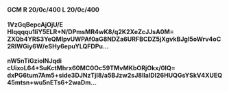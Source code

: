 #### GCM R 20/0c/400 L 20/0c/400
**1VzGqBepcAjOjU/E**<br/>**Hlqqqqu1liY5ELR+N/DPmsMR4wK8/q2K2XeZcJJsA0M=**<br/>**ZXQb4YRS3YeQMIpvUWPAf0aG8NDZa6URFBCDZ5jXgvkBJgI5oWrv4oC2RIWGiy6W/eSHy6epuYLQFDPu...**<br/><br/>
**nW5nTiGziolNJqdi**<br/>**cUixoL64+SuKctMhrx60MC0Oc59TMvMKbORjOkx/0IQ=**<br/>**dxPG6tum7Am5+side3DJNzTjI8/a5BJzw2sJ8llalDI26HUQGsYSkV4XUEQ45mtsn+wu5nETs6+2waDm...**